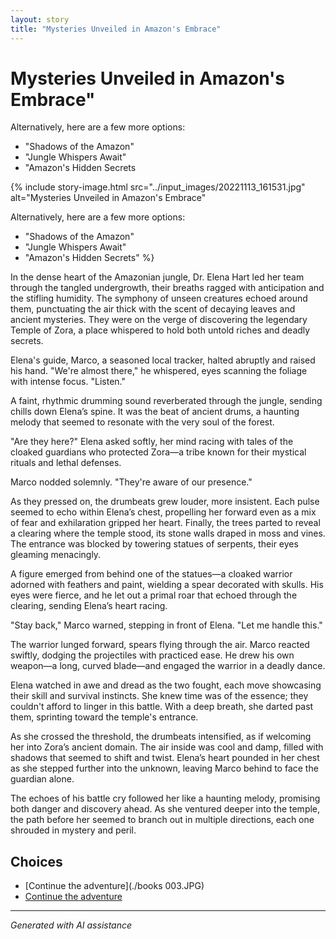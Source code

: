 ```yaml
---
layout: story
title: "Mysteries Unveiled in Amazon's Embrace"
---
```


# Mysteries Unveiled in Amazon's Embrace"

Alternatively, here are a few more options:

* "Shadows of the Amazon"
* "Jungle Whispers Await"
* "Amazon's Hidden Secrets

{% include story-image.html src="../input_images/20221113_161531.jpg" alt="Mysteries Unveiled in Amazon's Embrace"

Alternatively, here are a few more options:

* "Shadows of the Amazon"
* "Jungle Whispers Await"
* "Amazon's Hidden Secrets" %}

In the dense heart of the Amazonian jungle, Dr. Elena Hart led her team through the tangled undergrowth, their breaths ragged with anticipation and the stifling humidity. The symphony of unseen creatures echoed around them, punctuating the air thick with the scent of decaying leaves and ancient mysteries. They were on the verge of discovering the legendary Temple of Zora, a place whispered to hold both untold riches and deadly secrets.

Elena's guide, Marco, a seasoned local tracker, halted abruptly and raised his hand. "We're almost there," he whispered, eyes scanning the foliage with intense focus. "Listen."

A faint, rhythmic drumming sound reverberated through the jungle, sending chills down Elena’s spine. It was the beat of ancient drums, a haunting melody that seemed to resonate with the very soul of the forest.

"Are they here?" Elena asked softly, her mind racing with tales of the cloaked guardians who protected Zora—a tribe known for their mystical rituals and lethal defenses.

Marco nodded solemnly. "They're aware of our presence."

As they pressed on, the drumbeats grew louder, more insistent. Each pulse seemed to echo within Elena’s chest, propelling her forward even as a mix of fear and exhilaration gripped her heart. Finally, the trees parted to reveal a clearing where the temple stood, its stone walls draped in moss and vines. The entrance was blocked by towering statues of serpents, their eyes gleaming menacingly.

A figure emerged from behind one of the statues—a cloaked warrior adorned with feathers and paint, wielding a spear decorated with skulls. His eyes were fierce, and he let out a primal roar that echoed through the clearing, sending Elena’s heart racing.

"Stay back," Marco warned, stepping in front of Elena. "Let me handle this."

The warrior lunged forward, spears flying through the air. Marco reacted swiftly, dodging the projectiles with practiced ease. He drew his own weapon—a long, curved blade—and engaged the warrior in a deadly dance.

Elena watched in awe and dread as the two fought, each move showcasing their skill and survival instincts. She knew time was of the essence; they couldn't afford to linger in this battle. With a deep breath, she darted past them, sprinting toward the temple's entrance.

As she crossed the threshold, the drumbeats intensified, as if welcoming her into Zora’s ancient domain. The air inside was cool and damp, filled with shadows that seemed to shift and twist. Elena’s heart pounded in her chest as she stepped further into the unknown, leaving Marco behind to face the guardian alone.

The echoes of his battle cry followed her like a haunting melody, promising both danger and discovery ahead. As she ventured deeper into the temple, the path before her seemed to branch out in multiple directions, each one shrouded in mystery and peril.


## Choices

* [Continue the adventure](./books 003.JPG)
* [Continue the adventure](./475838291_1316583769763327_611859964883411367_n)


---
*Generated with AI assistance*
